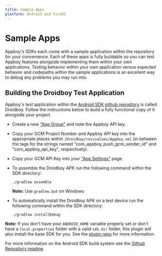 ```yaml
---
title: Sample Apps
platform: Android and FireOS
---
```

# Sample Apps

Appboy's SDKs each come with a sample application within the repository for your convenience. Each of these apps is fully buildable so you can test Appboy features alongside implementing them within your own applications. Testing behavior within your own application versus expected behavior and codepaths within the sample applications is an excellent way to debug any problems you may run into.

## Building the Droidboy Test Application
Appboy's test application within the [Android SDK github repository][3] is called Droidboy. Follow the instructions below to build a fully functional copy of it alongside your project.

- Create a new ["App Group"][25] and note the Appboy API key.
- Copy your GCM Project Number and Appboy API key into the appropriate places within `/Droidboy/res/values/Appboy.xml` (in between the tags for the strings named "com_appboy_push_gcm_sender_id" and "com_appboy_api_key", respectively).
- Copy your GCM API Key into your ["App Settings"][5] page.
- To assemble the Droidboy APK run the following command within the SDK directory:

  ```
  ./gradlew assemble
  ```
  __Note:__ Use `gradlew.bat` on Windows

- To automatically install the Droidboy APK on a test device run the following command within the SDK directory:

  ```
  ./gradlew installDebug
  ```

__Note:__ If you don't have your `ANDROID_HOME` variable properly set or don't have a `local.properties` folder with a valid `sdk.dir` folder, this plugin will also install the base SDK for you. See the [plugin repo][27] for more information.

For more information on the Android SDK build system see the [Github Repository readme][26].

[25]: /Android/#app-group-configuration
[26]: https://github.com/Appboy/appboy-android-sdk/blob/master/README.md
[27]: https://github.com/JakeWharton/sdk-manager-plugin
[5]: https://dashboard.appboy.com/app_settings/app_settings/ "App Settings"
[3]: https://github.com/appboy/appboy-android-sdk "Appboy Android Github Repository"
